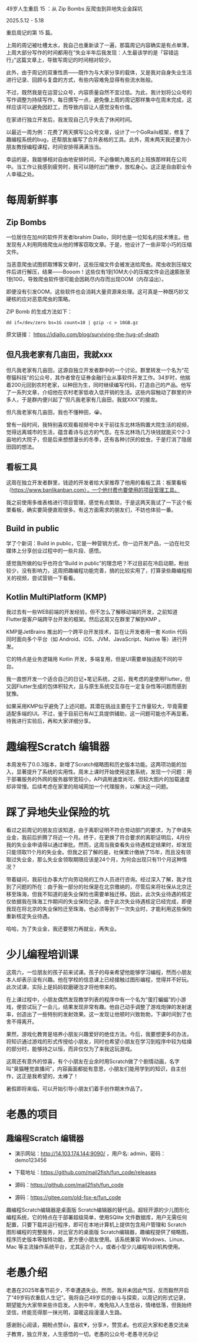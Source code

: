 49岁人生重启 15 ：从 Zip Bombs 反爬虫到异地失业金踩坑

2025.5.12 - 5.18

重启周记的第 15 篇。

上周的周记被吐槽太水，我自己也重新读了一遍，那篇周记内容确实是有点单薄，上周大部分写作的时间都用在“失业半年后我发现：人生最该学的是「容错运行」”这篇文章上，导致写周记的时间相对较少。

此外，由于周记的双重性质——既作为与大家分享的载体，又是我对自身失业生活进行记录、回顾与复盘的方式，有些内容难免显得有些流水账般。

不过，既然我是在运营公众号，内容质量自然不宜过低。为此，我计划将公众号的写作调整为持续写作，每日撰写一点，避免像上周的周记那样集中在周末完成，这样应该可以避免因赶工，而导致内容让人感觉没有价值。

在家进行独立开发后，我发现自己几乎失去了休闲时间。

以最近一周为例：花费了两天撰写公众号文章，设计了一个GoRails框架，修复了趣编程系统的bug，还帮朋友编写了合并表格的工具。此外，周末两天我还要为小朋友教授编程课程，时间安排得满满当当。

幸运的是，我能够相对自由地安排时间，不必像朝九晚五的上班族那样耗在公司中。当工作让我感到疲劳时，我可以随时出门散步，放松身心。这正是自由职业令人幸福之处。

# 每周新鲜事

##  Zip Bombs

一位居住在加州的软件开发者Ibrahim Diallo，同时也是一位知名的技术博主。他发现有人利用网络爬虫从他的博客窃取文章。于是，他设计了一些非常小巧的压缩文件。

当恶意爬虫试图抓取博客文章时，这些压缩文件会被发送给爬虫。爬虫收到压缩文件后进行解压，结果——Booom！这些仅有1到10M大小的压缩文件会迅速膨胀至1到10G，导致爬虫软件很可能会因耗尽内存而出现OOM（内存溢出）。

即便没有引发OOM，这些软件也会消耗大量资源来处理。这可真是一种既巧妙又硬核的应对恶意爬虫的策略。

ZIP Bomb 的生成方法如下：

```
dd if=/dev/zero bs=1G count=10 | gzip -c > 10GB.gz
```

原文链接： https://idiallo.com/blog/surviving-the-hug-of-death

## 但凡我老家有几亩田，我就xxx

但凡我老家有几亩田，这源自独立开发者群中的一个讨论。群里转发一个名为“花卷猫科技”的公众号，其作者曾在证券金融行业从事软件开发工作。34岁时，他揣着200元回到农村老家，以种田为生，同时继续编写代码，打造自己的产品。他写了一系列文章，介绍他在农村老家低收入低开销的生活。这些内容触动了群里的许多人，于是群内便兴起了“但凡我老家有几亩田，我就XXX”的接龙。

但凡我老家有几亩田，我也不懂种田，😭。

曾有一段时间，我特别喜欢观看视频号中关于前往东北林场购置大院生活的视频，觉得远离城市的生活，蕴含着诗与远方的气息。在东北林场几万块钱就能买个2-3亩地的大院子，但是后来想想漫长的冬季，还有各种讨厌的蚊虫，于是打消了隐居田园的想法。

## 看板工具

这周在独立开发者群里，钱迹的开发者给大家推荐了他用的看板工具：板栗看板（https://www.banlikanban.com），一个他付费也要使用的项目管理工具。

我之前使用多维表格进行项目管理，感觉有点繁琐，于是这两天我试了一下这个板栗看板，确实要简便直观很多。有这方面需求的朋友们，不妨也体验一番。

## Build in public 

学了个新词：Build in public，它是一种营销方式，你一边开发产品，一边在社交媒体上分享创业过程中的一些片段、感悟。

感觉我所做的似乎也符合“Build in public”的理念吧？不过目前在冷启动期，粉丝较少，没有影响力，这周把趣编程功能完善，搞的比较实用了，打算录些趣编程相关的视频，尝试营销一下看看。


## Kotlin MultiPlatform (KMP)

我过去有一些WEB前端的开发经验，但不怎么了解移动端的开发，之前知道Flutter是客户端跨平台开发的框架。然后这周又在群里了解到KMP 。

KMP是JetBrains 推出的一个跨平台开发技术，旨在让开发者用一套 Kotlin 代码同时面向多个平台（如 Android、iOS、JVM、JavaScript、Native 等）进行开发。

它的特点是业务逻辑用 Kotlin 开发，多端复用，但是UI需要单独适配不同的平台。

我一直想开发一个适合自己的日记+笔记系统，之前，我考虑的是使用Flutter，但又因Flutter生成的包体积较大，且与原生系统交互存在一定复杂性等问题而感到犹豫。

如果采用KMP似乎避免了上述问题。其潜在挑战主要在于工作量较大，毕竟需要适配多端的UI。不过，鉴于目前已有AI工具提供辅助，这一问题可能也不再显著。待我进行实验后，再和大家详细分享。

# 趣编程Scratch 编辑器

本周发布了0.0.3版本，新增了Scratch缩略图和历史版本功能。这两项功能的加入，显著提升了系统的实用性。周末上课时开始使用这套系统，发现一个问题：用于部署服务的外网的服务器带宽较小，API调用速度尚可，但较大图片的加载速度却非常慢。后续考虑在家里的局域网加一个代理服务，以解决这一问题。



# 踩了异地失业保险的坑

看过之前周记的朋友应该知道，由于离职证明不符合劳动部门的要求，为了申请失业金，我前后折腾了将近一个月。终于，在更换了符合要求的离职证明后，4月份我的失业金申请得以通过审批。然而，这周当我查看失业待遇核定结果时，却发现只能领取11个月的失业金。但我之前了解的是，社保累计缴纳了15年，而且没有领取过失业金，那么失业金领取期限应该是24个月，为何会出现只有11个月这种情况？

带着疑问，我前往办事大厅向劳动局的工作人员进行咨询。经过深入了解，我才找到了问题的所在：由于我一部分的社保是在北京缴纳的，尽管后来将社保从北京迁移至珠海，但我不知道的是失业保险也需要单独迁移。因此，此次失业待遇的核定仅依据我在珠海工作期间的失业保险记录。由于此次失业待遇核定已经完成，即便我现在将北京的失业保险迁至珠海，也必须等到下一次失业时，才能利用这些保险重新核定失业待遇。

哈哈，为了失业金，我还要努力再就业，再失业。

# 少儿编程培训课

这周六，一位朋友的孩子前来试课。孩子的母亲希望他能够学习编程，然而小朋友本人却表示没有兴趣。他在学校的信息课上已经接触过图形编程，觉得并不好玩。此次试课，实际上是妈妈软磨硬泡才将他带来的。

在上课过程中，小朋友偶然发现教学列表的程序中有一个名为“蛋打蝙蝠”的小游戏，便尝试玩了一会儿，结果发现非常有趣。他自己动手调整了游戏炮弹的发射速率，创造出了一些特别的发射效果。这一发现让他顿时兴致勃勃，下课时间到了也舍不得离开。

果然，游戏化教育是培养小朋友兴趣爱好的绝佳方法。今后，我要想更多的办法，将知识通过游戏的形式传授给小朋友，同时也希望小朋友在学习到程序中较为枯燥的部分时，能够持之以恒，而非仅仅为了来我这玩游戏。

这周还有意外的惊喜，有个小朋友在业余时用Scratch做了个剧情动画，名字叫“臭猫睡觉直播间”，内容画面都挺有意思，小朋友们能用学到的知识，自主创作，这正是我希望的，太棒了！

暑假即将来临，可以开始引导小朋友们着手创作期末作品了。

# 老愚的项目

## 趣编程Scratch 编辑器

* 演示网站：http://14.103.174.144:9090/ ，用户名: admin，密码：demo123456

* 下载地址：https://github.com/mail2fish/fun_code/releases

* 源码：https://github.com/mail2fish/fun_code

* 源码：https://gitee.com/old-fox-e/fun_code

趣编程Scratch编辑器是桌面版 Scratch编辑器的替代品，超轻开源的少儿图形化编程系统，它的特点在于部署超级简单，使用SQlite 文件数据库，用户无需任何配置，只要下载并运行程序，即可在本地计算机上提供包含用户管理和 Scratch 图形编程的完整服务，对比官方的桌面版  Scratch编辑器，趣编程提供了缩略图，程序历史版本等独特功能，更方便小朋友使用。该系统兼容 Windows、Linux、Mac 等主流操作系统平台，尤其适合个人，或者小型少儿编程培训机构使用。

# 老愚介绍

老愚在2025年春节前夕，不幸遭遇失业。然而，我并未因此气馁，反而毅然开启了“49岁码农重启人生记”。我将自己49岁后的奋斗与探索，以周记的形式记录，期望能为大家带来些许启发。人到中年，难免陷入人生低谷，情绪低落，但我始终坚信，终能觅得那一抹光明，温暖这段漫漫人生路。

感谢耐心阅读，期盼点赞👍，喜欢💗，分享↗️，赞赏💰。也欢迎大家和老愚交流亲子教育，独立开发，人生感悟的一切。老愚的公众号-老愚寻光杂记
